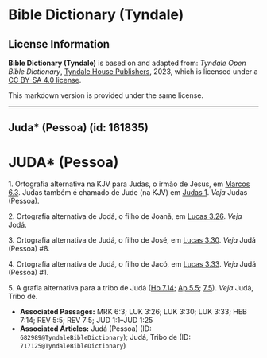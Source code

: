 # Bible Dictionary (Tyndale)

## License Information

**Bible Dictionary (Tyndale)** is based on and adapted from: _Tyndale Open Bible Dictionary_, [Tyndale House Publishers](https://tyndaleopenresources.com/), 2023, which is licensed under a [CC BY-SA 4.0 license](https://creativecommons.org/licenses/by-sa/4.0/legalcode.en).

This markdown version is provided under the same license.



--------------------------------

## Juda* (Pessoa) (id: 161835)

JUDA\* (Pessoa)
===============

1\. Ortografia alternativa na KJV para Judas, o irmão de Jesus, em [Marcos 6\.3](https://ref.ly/Mark6:3). Judas também é chamado de Jude (na KJV) em [Judas 1](https://ref.ly/Jude1:1-Jude1:25). *Veja* Judas (Pessoa).

2\. Ortografia alternativa de Jodá, o filho de Joanã, em [Lucas 3\.26](https://ref.ly/Luke3:26). *Veja* Jodá.

3\. Ortografia alternativa de Judá, o filho de José, em [Lucas 3\.30](https://ref.ly/Luke3:30). *Veja* Judá (Pessoa) \#8.

4\. Ortografia alternativa de Judá, o filho de Jacó, em [Lucas 3\.33](https://ref.ly/Luke3:33). *Veja* Judá (Pessoa) \#1.

5\. A grafia alternativa para a tribo de Judá ([Hb 7\.14](https://ref.ly/Heb7:14); [Ap 5\.5](https://ref.ly/Rev5:5); [7\.5](https://ref.ly/Rev7:5)). *Veja* Judá, Tribo de.

* **Associated Passages:** MRK 6:3; LUK 3:26; LUK 3:30; LUK 3:33; HEB 7:14; REV 5:5; REV 7:5; JUD 1:1–JUD 1:25
* **Associated Articles:** Judá (Pessoa) (ID: `682989@TyndaleBibleDictionary`); Judá, Tribo de (ID: `717125@TyndaleBibleDictionary`)

